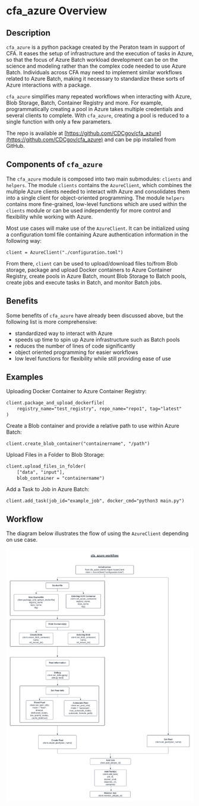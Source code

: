 # cfa_azure Overview

## Description

`cfa_azure` is a python package created by the Peraton team in support of CFA. It eases the setup of infrastructure and the execution of tasks in Azure, so that the focus of Azure Batch workload development can be on the science and modeling rather than the complex code needed to use Azure Batch. Individuals across CFA may need to implement similar workflows related to Azure Batch, making it necessary to standardize these sorts of Azure interactions with a package.

`cfa_azure` simplifies many repeated workflows when interacting with Azure, Blob Storage, Batch, Container Registry and more. For example, programmatically creating a pool in Azure takes multiple credentials and several clients to complete. With `cfa_azure`, creating a pool is reduced to a single function with only a few parameters.

The repo is available at [https://github.com/CDCgov/cfa_azure](https://github.com/CDCgov/cfa_azure) and can be pip installed from GitHub.

## Components of `cfa_azure`
The `cfa_azure` module is composed into two main submodules: `clients` and `helpers`. The module `clients` contains the `AzureClient`, which combines the multiple Azure clients needed to interact with Azure and consolidates them into a single client for object-oriented programming. The module `helpers` contains more fine-grained, low-level functions which are used within the `clients` module or can be used independently for more control and flexibility while working with Azure.

Most use cases will make use of the `AzureClient`. It can be initialized using a configuration toml file containing Azure authentication information in the following way:
```
client = AzureClient("./configuration.toml")
```
From there, `client` can be used to upload/download files to/from Blob storage, package and upload Docker containers to Azure Container Registry, create pools in Azure Batch, mount Blob Storage to Batch pools, create jobs and execute tasks in Batch, and monitor Batch jobs.

## Benefits
Some benefits of `cfa_azure` have already been discussed above, but the following list is more comprehensive:
- standardized way to interact with Azure
- speeds up time to spin up Azure infrastructure such as Batch pools
- reduces the number of lines of code significantly
- object oriented programming for easier workflows
- low level functions for flexibility while still providing ease of use

## Examples
Uploading Docker Container to Azure Container Registry:
```
client.package_and_upload_dockerfile(
    registry_name="test_registry", repo_name="repo1", tag="latest"
)
```

Create a Blob container and provide a relative path to use within Azure Batch:
```
client.create_blob_container("containername", "/path")
```

Upload Files in a Folder to Blob Storage:
```
client.upload_files_in_folder(
    ["data", "input"],
    blob_container = "containername")
```

Add a Task to Job in Azure Batch:
```
client.add_task(job_id="example_job", docker_cmd="python3 main.py")
```

## Workflow
The diagram below illustrates the flow of using the `AzureClient` depending on use case.


![AzureClient Workflow](/docs/cfa_azure%20workflow.png)
